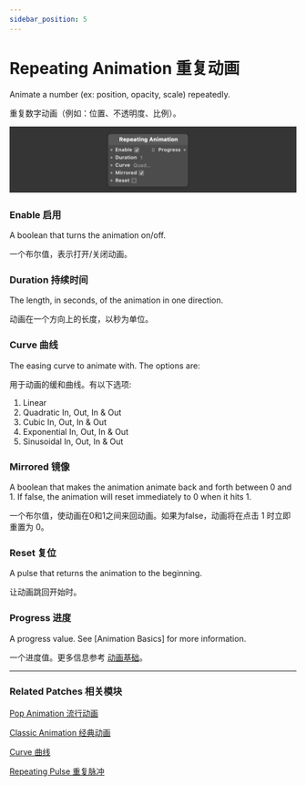 ```yaml
---
sidebar_position: 5
---
```


# Repeating Animation 重复动画

Animate a number (ex: position, opacity, scale) repeatedly.

重复数字动画（例如：位置、不透明度、比例）。

![Image](./../../../static/img/docs/Animation/repeating-animation.png)

### Enable 启用

A boolean that turns the animation on/off.

一个布尔值，表示打开/关闭动画。

### Duration 持续时间

The length, in seconds, of the animation in one direction.

动画在一个方向上的长度，以秒为单位。

### Curve 曲线

The easing curve to animate with. The options are:

用于动画的缓和曲线。有以下选项:

1. Linear
2. Quadratic In, Out, In & Out
3. Cubic In, Out, In & Out
4. Exponential In, Out, In & Out
5. Sinusoidal In, Out, In & Out

### Mirrored 镜像

A boolean that makes the animation animate back and forth between 0 and 1. If false, the animation will reset immediately to 0 when it hits 1.

一个布尔值，使动画在0和1之间来回动画。如果为false，动画将在点击 1 时立即重置为 0。

### Reset 复位

A pulse that returns the animation to the beginning.

让动画跳回开始时。

### Progress 进度

A progress value. See [Animation Basics] for more information.

一个进度值。更多信息参考 [动画基础](./../Patch%20Editor/Animations.md)。

---

### Related Patches 相关模块

[Pop Animation 流行动画](./Pop%20Animation.md)

[Classic Animation 经典动画](./Classic%20Animation.md)

[Curve 曲线](./Curve.md)

[Repeating Pulse 重复脉冲](./../Utility/Repeating%20Pulse.md)

